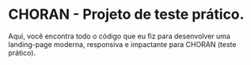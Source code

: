 # CHORAN - Projeto de teste prático.

Aqui, você encontra todo o código que eu fiz para desenvolver uma landing-page moderna, responsiva e impactante para CHORAN (teste prático).
